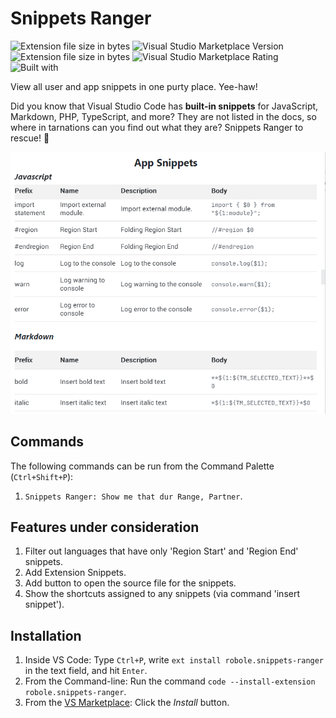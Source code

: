 # Snippets Ranger

![Extension file size in bytes](https://img.shields.io/static/v1?logo=visual-studio-code&label=made%20for&message=VS%20Code&color=0000ff)
![Visual Studio Marketplace Version](https://img.shields.io/visual-studio-marketplace/v/robole.snippets-ranger?logo=visual-studio-code&color=ffa500)
![Extension file size in bytes](https://img.shields.io/static/v1?logo=visual-studio-code&label=size&message=26KB&color=008000)
![Visual Studio Marketplace Rating](https://img.shields.io/visual-studio-marketplace/r/robole.snippets-ranger?logo=visual-studio-code&color=yellow)
![Built with](https://img.shields.io/static/v1?label=built%20with&message=sarsaparilla%20%26%20javascript&color=violet)

View all user and app snippets in one purty place. Yee-haw!

Did you know that Visual Studio Code has **built-in snippets** for JavaScript, Markdown, PHP, TypeScript, and more? They are not listed in the docs, so where in tarnations can you find out what they are? Snippets Ranger to rescue! 🤠

![webview](/img/screenshots/show.png)

## Commands

The following commands can be run from the Command Palette (`Ctrl+Shift+P`):

1. `Snippets Ranger: Show me that dur Range, Partner`.

## Features under consideration

1. Filter out languages that have only 'Region Start' and 'Region End' snippets.
1. Add Extension Snippets.
1. Add button to open the source file for the snippets.
1. Show the shortcuts assigned to any snippets (via command 'insert snippet').

## Installation

1. Inside VS Code: Type `Ctrl+P`, write `ext install robole.snippets-ranger` in the text field, and hit `Enter`.
1. From the Command-line: Run the command `code --install-extension robole.snippets-ranger`.
1. From the [VS Marketplace](https://marketplace.visualstudio.com/items?itemName=robole.snippets-ranger): Click the _Install_ button.
